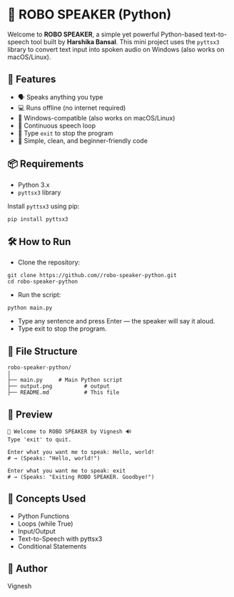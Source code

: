 # 🤖 ROBO SPEAKER (Python)

Welcome to **ROBO SPEAKER**, a simple yet powerful Python-based text-to-speech tool built by **Harshika Bansal**. This mini project uses the `pyttsx3` library to convert text input into spoken audio on Windows (also works on macOS/Linux).

## 🚀 Features

- 🗣️ Speaks anything you type
- 💻 Runs offline (no internet required)
- 🎯 Windows-compatible (also works on macOS/Linux)
- 🔁 Continuous speech loop
- 🛑 Type `exit` to stop the program
- 🧠 Simple, clean, and beginner-friendly code

## 📦 Requirements

- Python 3.x
- `pyttsx3` library

Install `pyttsx3` using pip:

```
pip install pyttsx3
```

## 🛠️ How to Run

- Clone the repository:

```
git clone https://github.com//robo-speaker-python.git
cd robo-speaker-python
```

- Run the script:

```
python main.py
```

- Type any sentence and press Enter — the speaker will say it aloud.
- Type exit to stop the program.

## 📁 File Structure

```
robo-speaker-python/
│
├── main.py     # Main Python script
├── output.png          # output
├── README.md           # This file
```

## 📸 Preview

```
🤖 Welcome to ROBO SPEAKER by Vignesh 🔊
Type 'exit' to quit.

Enter what you want me to speak: Hello, world!
# → (Speaks: "Hello, world!")

Enter what you want me to speak: exit
# → (Speaks: "Exiting ROBO SPEAKER. Goodbye!")
```

## 🧠 Concepts Used

- Python Functions
- Loops (while True)
- Input/Output
- Text-to-Speech with pyttsx3
- Conditional Statements

## 📌 Author

Vignesh
